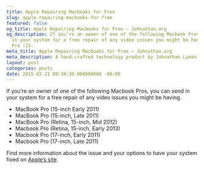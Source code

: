```yaml
---
title: Apple Repairing Macbooks for Free
slug: apple-repairing-macbooks-for-free
featured: false
og_title: Apple Repairing Macbooks for Free – Johnathan.org
og_description: If you’re an owner of one of the following Macbook Pros, you can send
  in your system for a free repair of any video issues you might be having. MacBook
  Pro (15-
meta_title: Apple Repairing Macbooks for Free – Johnathan.org
meta_description: A hand-crafted technology product by Johnathan Lyman
layout: post
categories: posts
date: 2015-02-21 09:38:30.000000000 -08:00
---
```


If you’re an owner of one of the following Macbook Pros, you can send in your system for a free repair of any video issues you might be having.

- MacBook Pro (15-inch Early 2011)
- MacBook Pro (15-inch, Late 2011)
- MacBook Pro (Retina, 15-inch, Mid 2012)
- Macbook Pro (Retina, 15-inch, Early 2013)
- Macbook Pro (17-inch, Early 2011)
- Macbook Pro (17-inch, Late 2011)

Find more information about the issue and your options to have your system fixed on [Apple’s site](http://www.apple.com/support/macbookpro-videoissues/).

